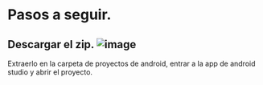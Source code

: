 # Pasos a seguir.
Descargar el zip.
![image](https://github.com/user-attachments/assets/159c0de6-aba0-407c-8281-1e1eb124ce19)
-----
Extraerlo en la carpeta de proyectos de android, entrar a la app de android studio y abrir el proyecto.

 

